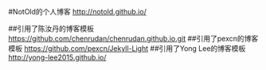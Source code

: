 #NotOld的个人博客 http://notold.github.io/


##引用了陈汝丹的博客模板 https://github.com/chenrudan/chenrudan.github.io.git
##引用了pexcn的博客模板 https://github.com/pexcn/Jekyll-Light
##引用了Yong Lee的博客模板 http://yong-lee2015.github.io/